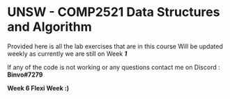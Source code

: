 <h1>UNSW - COMP2521 Data Structures and Algorithm</h1>

Provided here is all the lab exercises that are in this course
Will be updated weekly as currently we are still on Week ***1***

If any of the code is not working or any questions contact me on Discord : **Binvo#7279**

**Week 6 Flexi Week :)**
